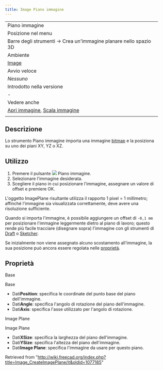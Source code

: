 ```yaml
---
title: Image Piano immagine
---
```

|  |
| --- |
| Piano immagine |
| Posizione nel menu |
| Barre degli strumenti → Crea un'immagine planare nello spazio 3D |
| Ambiente |
| [Image](/Image_Workbench/it "Image Workbench/it") |
| Avvio veloce |
| *Nessuno* |
| Introdotto nella versione |
| - |
| Vedere anche |
| [Apri immagine](/Image_Open/it "Image Open/it"), [Scala immagine](/Image_Scaling/it "Image Scaling/it") |
|  |

## Descrizione

Lo strumento Piano immagine importa una immagine [bitmap](/Bitmap/it "Bitmap/it") e la posiziona su uno dei piani XY, YZ o XZ.

## Utilizzo

1. Premere il pulsante ![](/images/Image_CreateImagePlane.svg) Piano immagine.
2. Selezionare l'immagine desiderata.
3. Scegliere il piano in cui posizionare l'immagine, assegnare un valore di offset e premiere OK.

L'oggetto ImagePlane risultante utilizza il rapporto 1 pixel = 1 millimetro; affinché l'immagine sia visualizzata correttamente, deve avere una risoluzione sufficiente.

Quando si importa l'immagine, è possibile aggiungere un offset di `-0,1 mm` per posizionare l'immagine leggermente dietro al piano di lavoro; questo rende più facile tracciare (disegnare sopra) l'immagine con gli strumenti di [Draft](/Draft_Workbench/it "Draft Workbench/it") o [Sketcher](/Sketcher_Workbench/it "Sketcher Workbench/it").

Se inizialmente non viene assegnato alcuno scostamento all'immagine, la sua posizione può ancora essere regolata nelle [proprietà](/Property_editor/it "Property editor/it").

## Proprietà

Base

Base

* Dati**Position**: specifica le coordinate del punto base del piano dell'immagine.
* Dati**Angle**: specifica l'angolo di rotazione del piano dell'immagine.
* Dati**Axis**: specifica l'asse utilizzato per l'angolo di rotazione.

Image Plane

Image Plane

* Dati**XSize**: specifica la larghezza del piano dell'immagine.
* Dati**YSize**: specifica l'altezza del piano dell'immagine.
* Dati**Image Plane**: specifica l'immagine da usare per questo piano.

Retrieved from "<http://wiki.freecad.org/index.php?title=Image_CreateImagePlane/it&oldid=1077185>"